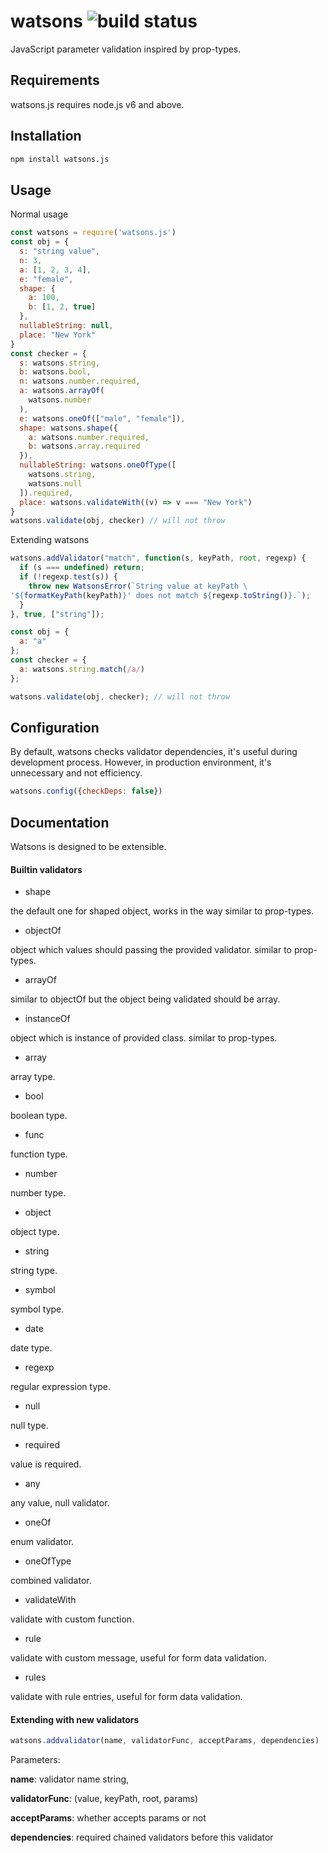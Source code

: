 # watsons ![build status](https://travis-ci.org/zhangkaiyulw/watsons.svg)
JavaScript parameter validation inspired by prop-types.

## Requirements

watsons.js requires node.js v6 and above.

## Installation
``` bash
npm install watsons.js
```

## Usage

Normal usage

``` javaScript
const watsons = require('watsons.js')
const obj = {
  s: "string value",
  n: 3,
  a: [1, 2, 3, 4],
  e: "female",
  shape: {
    a: 100,
    b: [1, 2, true]
  },
  nullableString: null,
  place: "New York"
}
const checker = {
  s: watsons.string,
  b: watsons.bool,
  n: watsons.number.required,
  a: watsons.arrayOf(
    watsons.number
  ),
  e: watsons.oneOf(["male", "female"]),
  shape: watsons.shape({
    a: watsons.number.required,
    b: watsons.array.required
  }),
  nullableString: watsons.oneOfType([
    watsons.string,
    watsons.null
  ]).required,
  place: watsons.validateWith((v) => v === "New York")
}
watsons.validate(obj, checker) // will not throw
```

Extending watsons

``` javaScript
watsons.addValidator("match", function(s, keyPath, root, regexp) {
  if (s === undefined) return;
  if (!regexp.test(s)) {
    throw new WatsonsError(`String value at keyPath \
'${formatKeyPath(keyPath)}' does not match ${regexp.toString()}.`);
  }
}, true, ["string"]);

const obj = {
  a: "a"
};
const checker = {
  a: watsons.string.match(/a/)
};

watsons.validate(obj, checker); // will not throw
```

## Configuration

By default, watsons checks validator dependencies, it's useful during development process. However, in production environment, it's unnecessary and not efficiency.

``` javaScript
watsons.config({checkDeps: false})
```

## Documentation

Watsons is designed to be extensible.

#### Builtin validators

- shape

the default one for shaped object, works in the way similar to prop-types.

- objectOf

object which values should passing the provided validator. similar to prop-types.

- arrayOf

similar to objectOf but the object being validated should be array.

- instanceOf

object which is instance of provided class. similar to prop-types.

- array

array type.

- bool

boolean type.

- func

function type.

- number

number type.

- object

object type.

- string

string type.

- symbol

symbol type.

- date

date type.

- regexp

regular expression type.

- null

null type.

- required

value is required.

- any

any value, null validator.

- oneOf

enum validator.

- oneOfType

combined validator.

- validateWith

validate with custom function.

- rule

validate with custom message, useful for form data validation.

- rules

validate with rule entries, useful for form data validation.

#### Extending with new validators
``` javaScript
watsons.addvalidator(name, validatorFunc, acceptParams, dependencies)
```
Parameters:

**name**: validator name string,

**validatorFunc**: (value, keyPath, root, params)

**acceptParams**: whether accepts params or not

**dependencies**: required chained validators before this validator
